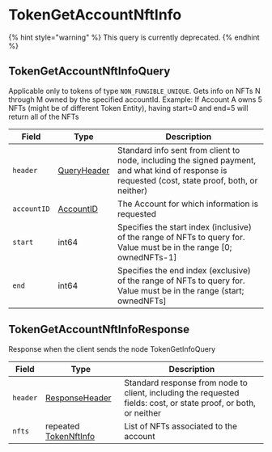 # TokenGetAccountNftInfo

{% hint style="warning" %}
This query is currently deprecated.
{% endhint %}

## TokenGetAccountNftInfoQuery

Applicable only to tokens of type `NON_FUNGIBLE_UNIQUE`. Gets info on NFTs N through M owned by the specified accountId. Example: If Account A owns 5 NFTs (might be of different Token Entity), having start=0 and end=5 will return all of the NFTs

| Field       | Type                                                                                                                                           | Description                                                                                                                                        |
| ----------- | ---------------------------------------------------------------------------------------------------------------------------------------------- | -------------------------------------------------------------------------------------------------------------------------------------------------- |
| `header`    | [QueryHeader](https://github.com/theekrystallee/hedera-style-guide/blob/sdk-v1/deprecated/hedera-api/token-service/broken-reference/README.md) | Standard info sent from client to node, including the signed payment, and what kind of response is requested (cost, state proof, both, or neither) |
| `accountID` | [AccountID](https://github.com/theekrystallee/hedera-style-guide/blob/sdk-v1/deprecated/hedera-api/token-service/broken-reference/README.md)   | The Account for which information is requested                                                                                                     |
| `start`     | int64                                                                                                                                          | Specifies the start index (inclusive) of the range of NFTs to query for. Value must be in the range \[0; ownedNFTs-1]                              |
| `end`       | int64                                                                                                                                          | Specifies the end index (exclusive) of the range of NFTs to query for. Value must be in the range (start; ownedNFTs]                               |

## TokenGetAccountNftInfoResponse

Response when the client sends the node TokenGetInfoQuery

| Field    | Type                                                                                                                                                     | Description                                                                                                      |
| -------- | -------------------------------------------------------------------------------------------------------------------------------------------------------- | ---------------------------------------------------------------------------------------------------------------- |
| `header` | [ResponseHeader](https://github.com/theekrystallee/hedera-style-guide/blob/sdk-v1/deprecated/hedera-api/token-service/broken-reference/README.md)        | Standard response from node to client, including the requested fields: cost, or state proof, or both, or neither |
| `nfts`   | repeated [TokenNftInfo](https://github.com/theekrystallee/hedera-style-guide/blob/sdk-v1/deprecated/hedera-api/token-service/broken-reference/README.md) | List of NFTs associated to the account                                                                           |
